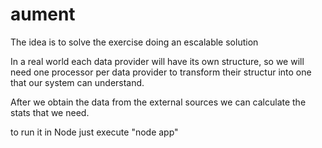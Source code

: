 # aument

The idea is to solve the exercise doing an escalable solution

In a real world each data provider will have its own structure, so we will need one processor per data provider to transform their structur into one 
that our system can understand.

After we obtain the data from the external sources we can calculate the stats that we need.


to run it in Node just execute "node app"
